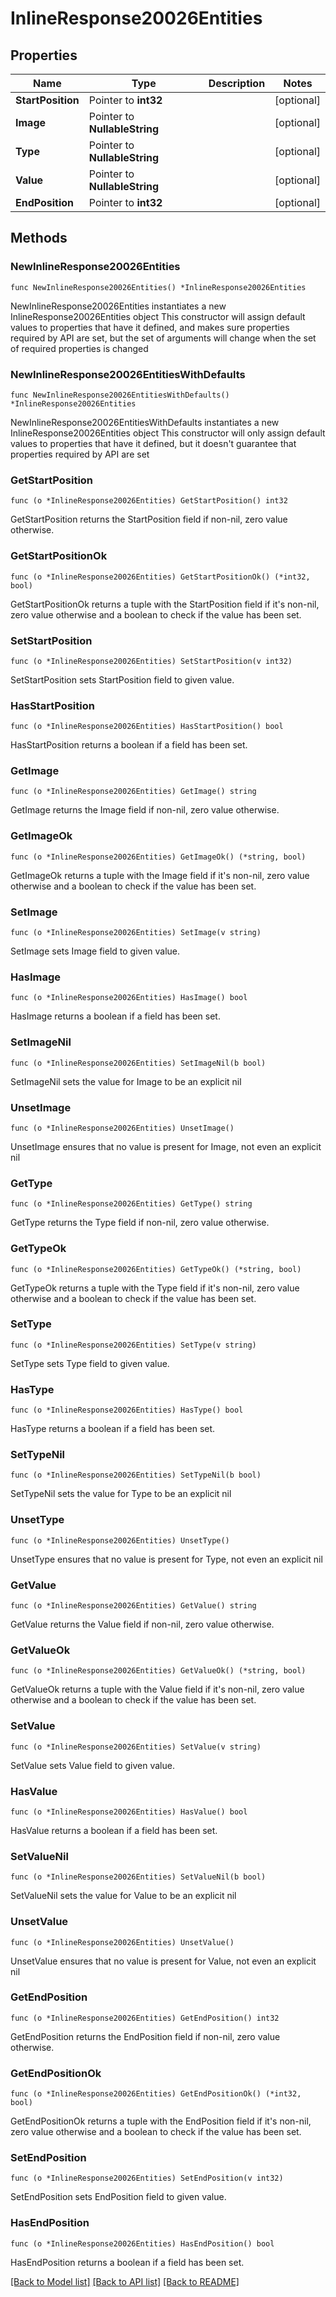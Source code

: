 # InlineResponse20026Entities

## Properties

Name | Type | Description | Notes
------------ | ------------- | ------------- | -------------
**StartPosition** | Pointer to **int32** |  | [optional] 
**Image** | Pointer to **NullableString** |  | [optional] 
**Type** | Pointer to **NullableString** |  | [optional] 
**Value** | Pointer to **NullableString** |  | [optional] 
**EndPosition** | Pointer to **int32** |  | [optional] 

## Methods

### NewInlineResponse20026Entities

`func NewInlineResponse20026Entities() *InlineResponse20026Entities`

NewInlineResponse20026Entities instantiates a new InlineResponse20026Entities object
This constructor will assign default values to properties that have it defined,
and makes sure properties required by API are set, but the set of arguments
will change when the set of required properties is changed

### NewInlineResponse20026EntitiesWithDefaults

`func NewInlineResponse20026EntitiesWithDefaults() *InlineResponse20026Entities`

NewInlineResponse20026EntitiesWithDefaults instantiates a new InlineResponse20026Entities object
This constructor will only assign default values to properties that have it defined,
but it doesn't guarantee that properties required by API are set

### GetStartPosition

`func (o *InlineResponse20026Entities) GetStartPosition() int32`

GetStartPosition returns the StartPosition field if non-nil, zero value otherwise.

### GetStartPositionOk

`func (o *InlineResponse20026Entities) GetStartPositionOk() (*int32, bool)`

GetStartPositionOk returns a tuple with the StartPosition field if it's non-nil, zero value otherwise
and a boolean to check if the value has been set.

### SetStartPosition

`func (o *InlineResponse20026Entities) SetStartPosition(v int32)`

SetStartPosition sets StartPosition field to given value.

### HasStartPosition

`func (o *InlineResponse20026Entities) HasStartPosition() bool`

HasStartPosition returns a boolean if a field has been set.

### GetImage

`func (o *InlineResponse20026Entities) GetImage() string`

GetImage returns the Image field if non-nil, zero value otherwise.

### GetImageOk

`func (o *InlineResponse20026Entities) GetImageOk() (*string, bool)`

GetImageOk returns a tuple with the Image field if it's non-nil, zero value otherwise
and a boolean to check if the value has been set.

### SetImage

`func (o *InlineResponse20026Entities) SetImage(v string)`

SetImage sets Image field to given value.

### HasImage

`func (o *InlineResponse20026Entities) HasImage() bool`

HasImage returns a boolean if a field has been set.

### SetImageNil

`func (o *InlineResponse20026Entities) SetImageNil(b bool)`

 SetImageNil sets the value for Image to be an explicit nil

### UnsetImage
`func (o *InlineResponse20026Entities) UnsetImage()`

UnsetImage ensures that no value is present for Image, not even an explicit nil
### GetType

`func (o *InlineResponse20026Entities) GetType() string`

GetType returns the Type field if non-nil, zero value otherwise.

### GetTypeOk

`func (o *InlineResponse20026Entities) GetTypeOk() (*string, bool)`

GetTypeOk returns a tuple with the Type field if it's non-nil, zero value otherwise
and a boolean to check if the value has been set.

### SetType

`func (o *InlineResponse20026Entities) SetType(v string)`

SetType sets Type field to given value.

### HasType

`func (o *InlineResponse20026Entities) HasType() bool`

HasType returns a boolean if a field has been set.

### SetTypeNil

`func (o *InlineResponse20026Entities) SetTypeNil(b bool)`

 SetTypeNil sets the value for Type to be an explicit nil

### UnsetType
`func (o *InlineResponse20026Entities) UnsetType()`

UnsetType ensures that no value is present for Type, not even an explicit nil
### GetValue

`func (o *InlineResponse20026Entities) GetValue() string`

GetValue returns the Value field if non-nil, zero value otherwise.

### GetValueOk

`func (o *InlineResponse20026Entities) GetValueOk() (*string, bool)`

GetValueOk returns a tuple with the Value field if it's non-nil, zero value otherwise
and a boolean to check if the value has been set.

### SetValue

`func (o *InlineResponse20026Entities) SetValue(v string)`

SetValue sets Value field to given value.

### HasValue

`func (o *InlineResponse20026Entities) HasValue() bool`

HasValue returns a boolean if a field has been set.

### SetValueNil

`func (o *InlineResponse20026Entities) SetValueNil(b bool)`

 SetValueNil sets the value for Value to be an explicit nil

### UnsetValue
`func (o *InlineResponse20026Entities) UnsetValue()`

UnsetValue ensures that no value is present for Value, not even an explicit nil
### GetEndPosition

`func (o *InlineResponse20026Entities) GetEndPosition() int32`

GetEndPosition returns the EndPosition field if non-nil, zero value otherwise.

### GetEndPositionOk

`func (o *InlineResponse20026Entities) GetEndPositionOk() (*int32, bool)`

GetEndPositionOk returns a tuple with the EndPosition field if it's non-nil, zero value otherwise
and a boolean to check if the value has been set.

### SetEndPosition

`func (o *InlineResponse20026Entities) SetEndPosition(v int32)`

SetEndPosition sets EndPosition field to given value.

### HasEndPosition

`func (o *InlineResponse20026Entities) HasEndPosition() bool`

HasEndPosition returns a boolean if a field has been set.


[[Back to Model list]](../README.md#documentation-for-models) [[Back to API list]](../README.md#documentation-for-api-endpoints) [[Back to README]](../README.md)


